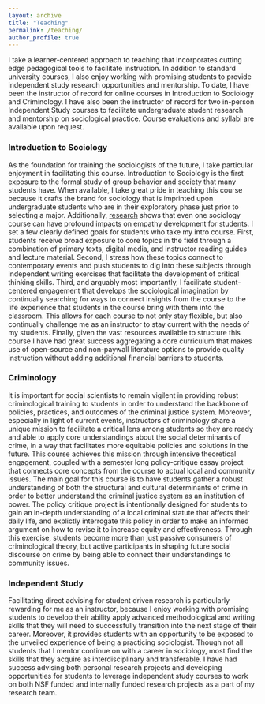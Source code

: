 ```yaml
---
layout: archive
title: "Teaching"
permalink: /teaching/
author_profile: true
---
```

I take a learner-centered approach to teaching that incorporates cutting edge pedagogical tools to facilitate instruction. In addition to standard university courses, I also enjoy working with promising students to provide independent study research opportunities and mentorship. To date, I have been the instructor of record for online courses in Introduction to Sociology and Criminology. I have also been the instructor of record for two in-person Independent Study courses to facilitate undergraduate student research and mentorship on sociological practice. Course evaluations and syllabi are available upon request.


### Introduction to Sociology

As the foundation for training the sociologists of the future, I take particular enjoyment in facilitating this course. Introduction to Sociology is the first exposure to the formal study of group behavior and society that many students have. When available, I take great pride in teaching this course because it crafts the brand for sociology that is imprinted upon undergraduate students who are in their exploratory phase just prior to selecting a major. Additionally, [research](https://www.asanet.org/sites/default/files/attach/journals/oct19tsfeature.pdf) shows that even one sociology course can have profound impacts on empathy development for students. I set a few clearly defined goals for students who take my intro course. First, students receive broad exposure to core topics in the field through a combination of primary texts, digital media, and instructor reading guides and lecture material. Second, I stress how these topics connect to contemporary events and push students to dig into these subjects through independent writing exercises that facilitate the development of critical thinking skills. Third, and arguably most importantly, I facilitate student-centered engagement that develops the sociological imagination by continually searching for ways to connect insights from the course to the life experience that students in the course bring with them into the classroom. This allows for each course to not only stay flexible, but also continually challenge me as an instructor to stay current with the needs of my students. Finally, given the vast resources available to structure this course I have had great success aggregating a core curriculum that makes use of open-source and non-paywall literature options to provide quality instruction without adding additional financial barriers to students.

### Criminology

It is important for social scientists to remain vigilent in providing robust criminological training to students in order to understand the backbone of policies, practices, and outcomes of the criminal justice system. Moreover, especially in light of current events, instructors of criminology share a unique mission to facilitate a critical lens among students so they are ready and able to apply core understandings about the social determinants of crime, in a way that facilitates more equitable policies and solutions in the future. This course achieves this mission through intensive theoretical engagement, coupled with a semester long policy-critique essay project that connects core concepts from the course to actual local and community issues. The main goal for this course is to have students gather a robust understanding of both the structural and cultural determinants of crime in order to better understand the criminal justice system as an institution of power. The policy critique project is intentionally designed for students to gain an in-depth understanding of a local criminal statute that affects their daily life, and explictly interrogate this policy in order to make an informed argument on how to revise it to increase equity and effectiveness. Through this exercise, students become more than just passive consumers of criminological theory, but active participants in shaping future social discourse on crime by being able to connect their understandings to community issues.

### Independent Study

Facilitating direct advising for student driven research is particularly rewarding for me as an instructor, because I enjoy working with promising students to develop their ability apply advanced methodological and writing skills that they will need to successfully transition into the next stage of their career. Moreover, it provides students with an opportunity to be exposed to the unveiled experience of being a practicing sociologist. Though not all students that I mentor continue on with a career in sociology, most find the skills that they acquire as interdisciplinary and transferable. I have had success advising both personal research projects and developing opportunities for students to leverage independent study courses to work on both NSF funded and internally funded research projects as a part of my research team. 

